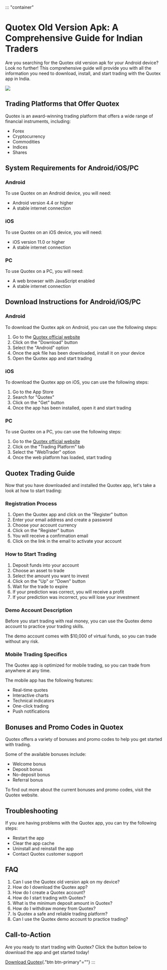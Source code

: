 ::: \"container\"
# Quotex Old Version Apk: A Comprehensive Guide for Indian Traders

Are you searching for the Quotex old version apk for your Android
device? Look no further! This comprehensive guide will provide you with
all the information you need to download, install, and start trading
with the Quotex app in India.

[![](https://static.quotex.io/files/5_en/300_250.jpg)](https://traff.sbs/brokerqxsignupf)

## Trading Platforms that Offer Quotex

Quotex is an award-winning trading platform that offers a wide range of
financial instruments, including:

-   Forex
-   Cryptocurrency
-   Commodities
-   Indices
-   Shares

## System Requirements for Android/iOS/PC

### Android

To use Quotex on an Android device, you will need:

-   Android version 4.4 or higher
-   A stable internet connection

### iOS

To use Quotex on an iOS device, you will need:

-   iOS version 11.0 or higher
-   A stable internet connection

### PC

To use Quotex on a PC, you will need:

-   A web browser with JavaScript enabled
-   A stable internet connection

## Download Instructions for Android/iOS/PC

### Android

To download the Quotex apk on Android, you can use the following steps:

1.  Go to the [Quotex official
    website](\%22https://traff.sbs/quotexonelink\%22)
2.  Click on the "Download" button
3.  Select the "Android" option
4.  Once the apk file has been downloaded, install it on your device
5.  Open the Quotex app and start trading

### iOS

To download the Quotex app on iOS, you can use the following steps:

1.  Go to the App Store
2.  Search for "Quotex"
3.  Click on the "Get" button
4.  Once the app has been installed, open it and start trading

### PC

To use Quotex on a PC, you can use the following steps:

1.  Go to the [Quotex official
    website](\%22https://traff.sbs/quotexonelink\%22)
2.  Click on the "Trading Platform" tab
3.  Select the "WebTrader" option
4.  Once the web platform has loaded, start trading

## Quotex Trading Guide

Now that you have downloaded and installed the Quotex app, let\'s take a
look at how to start trading:

### Registration Process

1.  Open the Quotex app and click on the "Register" button
2.  Enter your email address and create a password
3.  Choose your account currency
4.  Click on the "Register" button
5.  You will receive a confirmation email
6.  Click on the link in the email to activate your account

### How to Start Trading

1.  Deposit funds into your account
2.  Choose an asset to trade
3.  Select the amount you want to invest
4.  Click on the "Up" or "Down" button
5.  Wait for the trade to expire
6.  If your prediction was correct, you will receive a profit
7.  If your prediction was incorrect, you will lose your investment

### Demo Account Description

Before you start trading with real money, you can use the Quotex demo
account to practice your trading skills.

The demo account comes with \$10,000 of virtual funds, so you can trade
without any risk.

### Mobile Trading Specifics

The Quotex app is optimized for mobile trading, so you can trade from
anywhere at any time.

The mobile app has the following features:

-   Real-time quotes
-   Interactive charts
-   Technical indicators
-   One-click trading
-   Push notifications

## Bonuses and Promo Codes in Quotex

Quotex offers a variety of bonuses and promo codes to help you get
started with trading.

Some of the available bonuses include:

-   Welcome bonus
-   Deposit bonus
-   No-deposit bonus
-   Referral bonus

To find out more about the current bonuses and promo codes, visit the
Quotex website.

## Troubleshooting

If you are having problems with the Quotex app, you can try the
following steps:

-   Restart the app
-   Clear the app cache
-   Uninstall and reinstall the app
-   Contact Quotex customer support

## FAQ

1.  Can I use the Quotex old version apk on my device?
2.  How do I download the Quotex app?
3.  How do I create a Quotex account?
4.  How do I start trading with Quotex?
5.  What is the minimum deposit amount in Quotex?
6.  How do I withdraw money from Quotex?
7.  Is Quotex a safe and reliable trading platform?
8.  Can I use the Quotex demo account to practice trading?

## Call-to-Action

Are you ready to start trading with Quotex? Click the button below to
download the app and get started today!

[Download Quotex](\%22https://traff.sbs/quotexonelink\%22){."btn
btn-primary"=""}
:::

